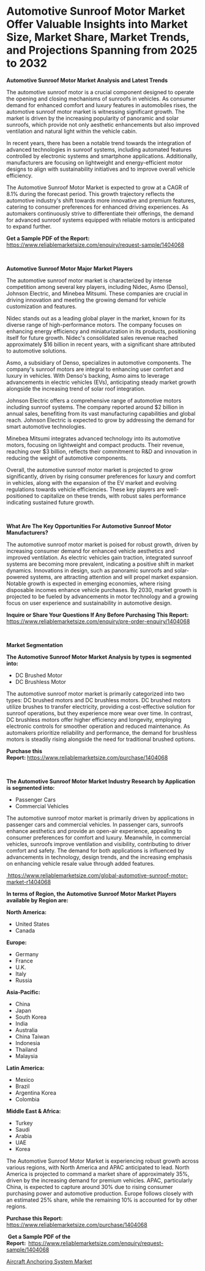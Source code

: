 <p><h1>Automotive Sunroof Motor Market Offer Valuable Insights into Market Size, Market Share, Market Trends, and Projections Spanning from 2025 to 2032</h1></p><p><strong>Automotive Sunroof Motor Market Analysis and Latest Trends</strong></p>
<p><p>The automotive sunroof motor is a crucial component designed to operate the opening and closing mechanisms of sunroofs in vehicles. As consumer demand for enhanced comfort and luxury features in automobiles rises, the automotive sunroof motor market is witnessing significant growth. The market is driven by the increasing popularity of panoramic and solar sunroofs, which provide not only aesthetic enhancements but also improved ventilation and natural light within the vehicle cabin.</p><p>In recent years, there has been a notable trend towards the integration of advanced technologies in sunroof systems, including automated features controlled by electronic systems and smartphone applications. Additionally, manufacturers are focusing on lightweight and energy-efficient motor designs to align with sustainability initiatives and to improve overall vehicle efficiency.</p><p>The Automotive Sunroof Motor Market is expected to grow at a CAGR of 8.1% during the forecast period. This growth trajectory reflects the automotive industry's shift towards more innovative and premium features, catering to consumer preferences for enhanced driving experiences. As automakers continuously strive to differentiate their offerings, the demand for advanced sunroof systems equipped with reliable motors is anticipated to expand further.</p></p>
<p><strong>Get a Sample PDF of the Report:&nbsp;</strong> <a href="https://www.reliablemarketsize.com/enquiry/request-sample/1404068?utm_campaign=1898&utm_medium=2&utm_source=Github&utm_content=ia&utm_term=13012025&utm_id=automotive-sunroof-motor">https://www.reliablemarketsize.com/enquiry/request-sample/1404068</a></p>
<p>&nbsp;</p>
<p><strong>Automotive Sunroof Motor Major Market Players</strong></p>
<p><p>The automotive sunroof motor market is characterized by intense competition among several key players, including Nidec, Asmo (Denso), Johnson Electric, and Minebea Mitsumi. These companies are crucial in driving innovation and meeting the growing demand for vehicle customization and features.</p><p>Nidec stands out as a leading global player in the market, known for its diverse range of high-performance motors. The company focuses on enhancing energy efficiency and miniaturization in its products, positioning itself for future growth. Nidec's consolidated sales revenue reached approximately $16 billion in recent years, with a significant share attributed to automotive solutions.</p><p>Asmo, a subsidiary of Denso, specializes in automotive components. The company's sunroof motors are integral to enhancing user comfort and luxury in vehicles. With Denso's backing, Asmo aims to leverage advancements in electric vehicles (EVs), anticipating steady market growth alongside the increasing trend of solar roof integration.</p><p>Johnson Electric offers a comprehensive range of automotive motors including sunroof systems. The company reported around $2 billion in annual sales, benefiting from its vast manufacturing capabilities and global reach. Johnson Electric is expected to grow by addressing the demand for smart automotive technologies.</p><p>Minebea Mitsumi integrates advanced technology into its automotive motors, focusing on lightweight and compact products. Their revenue, reaching over $3 billion, reflects their commitment to R&D and innovation in reducing the weight of automotive components.</p><p>Overall, the automotive sunroof motor market is projected to grow significantly, driven by rising consumer preferences for luxury and comfort in vehicles, along with the expansion of the EV market and evolving regulations towards vehicle efficiencies. These key players are well-positioned to capitalize on these trends, with robust sales performance indicating sustained future growth.</p></p>
<p>&nbsp;</p>
<p><strong>What Are The Key Opportunities For Automotive Sunroof Motor Manufacturers?</strong></p>
<p><p>The automotive sunroof motor market is poised for robust growth, driven by increasing consumer demand for enhanced vehicle aesthetics and improved ventilation. As electric vehicles gain traction, integrated sunroof systems are becoming more prevalent, indicating a positive shift in market dynamics. Innovations in design, such as panoramic sunroofs and solar-powered systems, are attracting attention and will propel market expansion. Notable growth is expected in emerging economies, where rising disposable incomes enhance vehicle purchases. By 2030, market growth is projected to be fueled by advancements in motor technology and a growing focus on user experience and sustainability in automotive design.</p></p>
<p><strong>Inquire or Share Your Questions If Any Before Purchasing This Report:</strong> <a href="https://www.reliablemarketsize.com/enquiry/pre-order-enquiry/1404068?utm_campaign=1898&utm_medium=2&utm_source=Github&utm_content=ia&utm_term=13012025&utm_id=automotive-sunroof-motor">https://www.reliablemarketsize.com/enquiry/pre-order-enquiry/1404068</a></p>
<p>&nbsp;</p>
<p><strong>Market Segmentation</strong></p>
<p><strong>The Automotive Sunroof Motor Market Analysis by types is segmented into:</strong></p>
<p><ul><li>DC Brushed Motor</li><li>DC Brushless Motor</li></ul></p>
<p><p>The automotive sunroof motor market is primarily categorized into two types: DC brushed motors and DC brushless motors. DC brushed motors utilize brushes to transfer electricity, providing a cost-effective solution for sunroof operations, but they experience more wear over time. In contrast, DC brushless motors offer higher efficiency and longevity, employing electronic controls for smoother operation and reduced maintenance. As automakers prioritize reliability and performance, the demand for brushless motors is steadily rising alongside the need for traditional brushed options.</p></p>
<p><strong>Purchase this Report:&nbsp;</strong><a href="https://www.reliablemarketsize.com/purchase/1404068?utm_campaign=1898&utm_medium=2&utm_source=Github&utm_content=ia&utm_term=13012025&utm_id=automotive-sunroof-motor">https://www.reliablemarketsize.com/purchase/1404068</a></p>
<p>&nbsp;</p>
<p><strong>The Automotive Sunroof Motor Market Industry Research by Application is segmented into:</strong></p>
<p><ul><li>Passenger Cars</li><li>Commercial Vehicles</li></ul></p>
<p><p>The automotive sunroof motor market is primarily driven by applications in passenger cars and commercial vehicles. In passenger cars, sunroofs enhance aesthetics and provide an open-air experience, appealing to consumer preferences for comfort and luxury. Meanwhile, in commercial vehicles, sunroofs improve ventilation and visibility, contributing to driver comfort and safety. The demand for both applications is influenced by advancements in technology, design trends, and the increasing emphasis on enhancing vehicle resale value through added features.</p></p>
<p><a href="https://www.reliablemarketsize.com/global-automotive-sunroof-motor-market-r1404068?utm_campaign=1898&utm_medium=2&utm_source=Github&utm_content=ia&utm_term=13012025&utm_id=automotive-sunroof-motor">&nbsp;https://www.reliablemarketsize.com/global-automotive-sunroof-motor-market-r1404068</a></p>
<p><strong>In terms of Region, the Automotive Sunroof Motor Market Players available by Region are:</strong></p>
<p>
    <p> <strong> North America: </strong>
        <ul>
            <li>United States</li>
            <li>Canada</li>
        </ul>
        </p> 
    <p> <strong> Europe: </strong>
        <ul>
            <li>Germany</li>
            <li>France</li>
            <li>U.K.</li>
            <li>Italy</li>
            <li>Russia</li>
        </ul>
        </p> 
    <p> <strong> Asia-Pacific: </strong>
        <ul>
            <li>China</li>
            <li>Japan</li>
            <li>South Korea</li>
            <li>India</li>
            <li>Australia</li>
            <li>China Taiwan</li>
            <li>Indonesia</li>
            <li>Thailand</li>
            <li>Malaysia</li>
        </ul>
        </p> 
    <p> <strong> Latin America: </strong>
        <ul>
            <li>Mexico</li>
            <li>Brazil</li>
            <li>Argentina Korea</li>
            <li>Colombia</li>
        </ul>
        </p> 
    <p> <strong> Middle East & Africa: </strong>
        <ul>
            <li>Turkey</li>
            <li>Saudi</li>
            <li>Arabia</li>
            <li>UAE</li>
            <li>Korea</li>
        </ul>
    </p>
    </p>
<p><p>The Automotive Sunroof Motor Market is experiencing robust growth across various regions, with North America and APAC anticipated to lead. North America is projected to command a market share of approximately 35%, driven by the increasing demand for premium vehicles. APAC, particularly China, is expected to capture around 30% due to rising consumer purchasing power and automotive production. Europe follows closely with an estimated 25% share, while the remaining 10% is accounted for by other regions.</p></p>
<p><strong>Purchase this Report: </strong><a href="https://www.reliablemarketsize.com/purchase/1404068?utm_campaign=1898&utm_medium=2&utm_source=Github&utm_content=ia&utm_term=13012025&utm_id=automotive-sunroof-motor">https://www.reliablemarketsize.com/purchase/1404068</a></p>
<p>&nbsp;<strong>Get a Sample PDF of the Report:&nbsp;&nbsp;</strong><a href="https://www.reliablemarketsize.com/enquiry/request-sample/1404068?utm_campaign=1898&utm_medium=2&utm_source=Github&utm_content=ia&utm_term=13012025&utm_id=automotive-sunroof-motor">https://www.reliablemarketsize.com/enquiry/request-sample/1404068</a></p>
<p><strong></strong></p>
<p><p><a href="https://github.com/Chiragrp22/Market-Research-Report-List-7/blob/main/aircraft-anchoring-system-market.md?utm_campaign=1898&utm_medium=2&utm_source=Github&utm_content=ia&utm_term=13012025&utm_id=automotive-sunroof-motor">Aircraft Anchoring System Market</a></p></p>